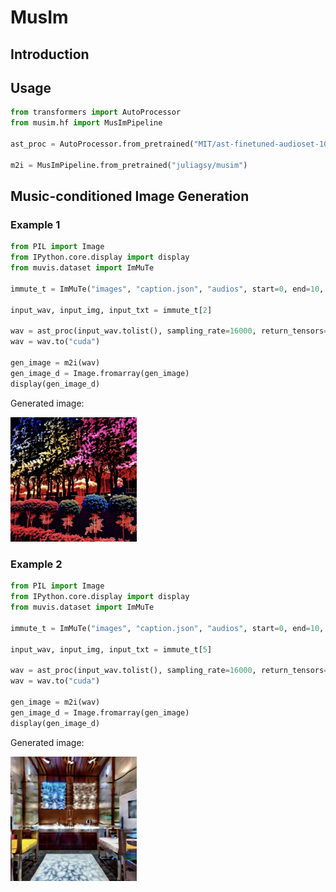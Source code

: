 # MusIm

## Introduction

## Usage

```python
from transformers import AutoProcessor
from musim.hf import MusImPipeline

ast_proc = AutoProcessor.from_pretrained("MIT/ast-finetuned-audioset-10-10-0.4593", low_cpu_mem_usage=True)

m2i = MusImPipeline.from_pretrained("juliagsy/musim")
```

## Music-conditioned Image Generation

### Example 1

```python
from PIL import Image
from IPython.core.display import display
from muvis.dataset import ImMuTe

immute_t = ImMuTe("images", "caption.json", "audios", start=0, end=10, sampling_rate=16000, pixel=256, normalize=True)

input_wav, input_img, input_txt = immute_t[2]

wav = ast_proc(input_wav.tolist(), sampling_rate=16000, return_tensors="pt")
wav = wav.to("cuda")

gen_image = m2i(wav)
gen_image_d = Image.fromarray(gen_image)
display(gen_image_d)
```

Generated image:

<img width="40%" src="examples/img_2.png">


### Example 2

```python
from PIL import Image
from IPython.core.display import display
from muvis.dataset import ImMuTe

immute_t = ImMuTe("images", "caption.json", "audios", start=0, end=10, sampling_rate=16000, pixel=256, normalize=True)

input_wav, input_img, input_txt = immute_t[5]

wav = ast_proc(input_wav.tolist(), sampling_rate=16000, return_tensors="pt")
wav = wav.to("cuda")

gen_image = m2i(wav)
gen_image_d = Image.fromarray(gen_image)
display(gen_image_d)
```

Generated image:

<img width="40%" src="examples/img_5.png">